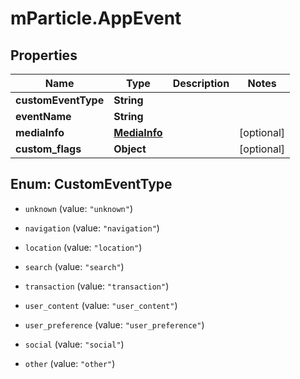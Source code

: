 # mParticle.AppEvent

## Properties

| Name                | Type                          | Description | Notes      |
| ------------------- | ----------------------------- | ----------- | ---------- |
| **customEventType** | **String**                    |             |
| **eventName**       | **String**                    |             |
| **mediaInfo**       | [**MediaInfo**](MediaInfo.md) |             | [optional] |
| **custom_flags**    | **Object**                    |             | [optional] |

<a name="CustomEventType"></a>

## Enum: CustomEventType

- `unknown` (value: `"unknown"`)

- `navigation` (value: `"navigation"`)

- `location` (value: `"location"`)

- `search` (value: `"search"`)

- `transaction` (value: `"transaction"`)

- `user_content` (value: `"user_content"`)

- `user_preference` (value: `"user_preference"`)

- `social` (value: `"social"`)

- `other` (value: `"other"`)
